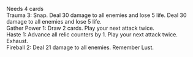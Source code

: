 Needs 4 cards</br>
Trauma	3: Snap. Deal 30 damage to all enemies and lose 5 life. Deal 30 damage to all enemies and lose 5 life.</br>
Gather Power	1: Draw 2 cards. Play your next attack twice.</br>
Haste	1: Advance all relic counters by 1. Play your next attack twice. Exhaust.</br>
Fireball	2: Deal 21 damage to all enemies. Remember Lust. </br>
